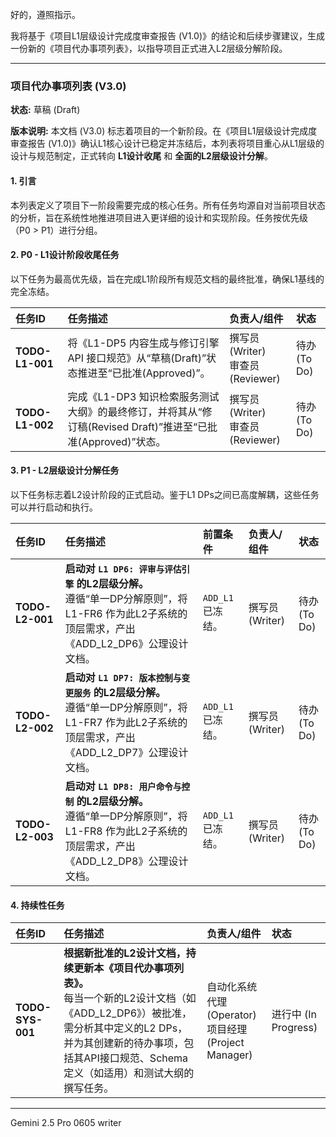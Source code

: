好的，遵照指示。

我将基于《项目L1层级设计完成度审查报告 (V1.0)》的结论和后续步骤建议，生成一份新的《项目代办事项列表》，以指导项目正式进入L2层级分解阶段。

---

### **项目代办事项列表 (V3.0)**

**状态:** 草稿 (Draft)

**版本说明:** 本文档 (V3.0) 标志着项目的一个新阶段。在《项目L1层级设计完成度审查报告 (V1.0)》确认L1核心设计已稳定并冻结后，本列表将项目重心从L1层级的设计与规范制定，正式转向 **L1设计收尾** 和 **全面的L2层级设计分解**。

#### **1. 引言**

本列表定义了项目下一阶段需要完成的核心任务。所有任务均源自对当前项目状态的分析，旨在系统性地推进项目进入更详细的设计和实现阶段。任务按优先级（P0 > P1）进行分组。

#### **2. P0 - L1设计阶段收尾任务**

以下任务为最高优先级，旨在完成L1阶段所有规范文档的最终批准，确保L1基线的完全冻结。

| 任务ID | 任务描述 | 负责人/组件 | 状态 |
| :--- | :--- | :--- | :--- |
| **TODO-L1-001** | 将《L1-DP5 内容生成与修订引擎 API 接口规范》从“草稿(Draft)”状态推进至“已批准(Approved)”。 | 撰写员 (Writer)<br>审查员 (Reviewer) | 待办 (To Do) |
| **TODO-L1-002** | 完成《L1-DP3 知识检索服务测试大纲》的最终修订，并将其从“修订稿(Revised Draft)”推进至“已批准(Approved)”状态。 | 撰写员 (Writer)<br>审查员 (Reviewer) | 待办 (To Do) |

#### **3. P1 - L2层级设计分解任务**

以下任务标志着L2设计阶段的正式启动。鉴于L1 DPs之间已高度解耦，这些任务可以并行启动和执行。

| 任务ID | 任务描述 | 前置条件 | 负责人/组件 | 状态 |
| :--- | :--- | :--- | :--- | :--- |
| **TODO-L2-001** | **启动对 `L1 DP6: 评审与评估引擎` 的L2层级分解。**<br>遵循“单一DP分解原则”，将 L1-FR6 作为此L2子系统的顶层需求，产出《ADD_L2_DP6》公理设计文档。 | `ADD_L1` 已冻结。 | 撰写员 (Writer) | 待办 (To Do) |
| **TODO-L2-002** | **启动对 `L1 DP7: 版本控制与变更服务` 的L2层级分解。**<br>遵循“单一DP分解原则”，将 L1-FR7 作为此L2子系统的顶层需求，产出《ADD_L2_DP7》公理设计文档。 | `ADD_L1` 已冻结。 | 撰写员 (Writer) | 待办 (To Do) |
| **TODO-L2-003** | **启动对 `L1 DP8: 用户命令与控制` 的L2层级分解。**<br>遵循“单一DP分解原则”，将 L1-FR8 作为此L2子系统的顶层需求，产出《ADD_L2_DP8》公理设计文档。 | `ADD_L1` 已冻结。 | 撰写员 (Writer) | 待办 (To Do) |

#### **4. 持续性任务**

| 任务ID | 任务描述 | 负责人/组件 | 状态 |
| :--- | :--- | :--- | :--- |
| **TODO-SYS-001** | **根据新批准的L2设计文档，持续更新本《项目代办事项列表》。**<br>每当一个新的L2设计文档（如《ADD_L2_DP6》）被批准，需分析其中定义的L2 DPs，并为其创建新的待办事项，包括其API接口规范、Schema定义（如适用）和测试大纲的撰写任务。 | 自动化系统代理 (Operator)<br>项目经理 (Project Manager) | 进行中 (In Progress) |

---
Gemini 2.5 Pro 0605 writer